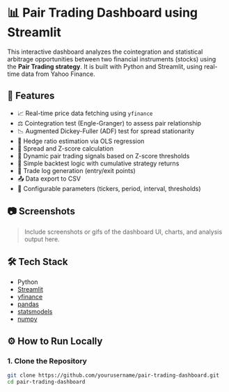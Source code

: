 # 📊 Pair Trading Dashboard using Streamlit

This interactive dashboard analyzes the cointegration and statistical arbitrage opportunities between two financial instruments (stocks) using the **Pair Trading strategy**. It is built with Python and Streamlit, using real-time data from Yahoo Finance.

## 🚀 Features

- 📈 Real-time price data fetching using `yfinance`
- ⚖️ Cointegration test (Engle-Granger) to assess pair relationship
- 📉 Augmented Dickey-Fuller (ADF) test for spread stationarity
- 🧮 Hedge ratio estimation via OLS regression
- 🔁 Spread and Z-score calculation
- 📍 Dynamic pair trading signals based on Z-score thresholds
- 🧠 Simple backtest logic with cumulative strategy returns
- 🧾 Trade log generation (entry/exit points)
- 📤 Data export to CSV
- 🔧 Configurable parameters (tickers, period, interval, thresholds)

## 📷 Screenshots

> Include screenshots or gifs of the dashboard UI, charts, and analysis output here.

## 🛠️ Tech Stack

- Python
- [Streamlit](https://streamlit.io/)
- [yfinance](https://pypi.org/project/yfinance/)
- [pandas](https://pandas.pydata.org/)
- [statsmodels](https://www.statsmodels.org/)
- [numpy](https://numpy.org/)

## ⚙️ How to Run Locally

### 1. Clone the Repository

```bash
git clone https://github.com/yourusername/pair-trading-dashboard.git
cd pair-trading-dashboard
